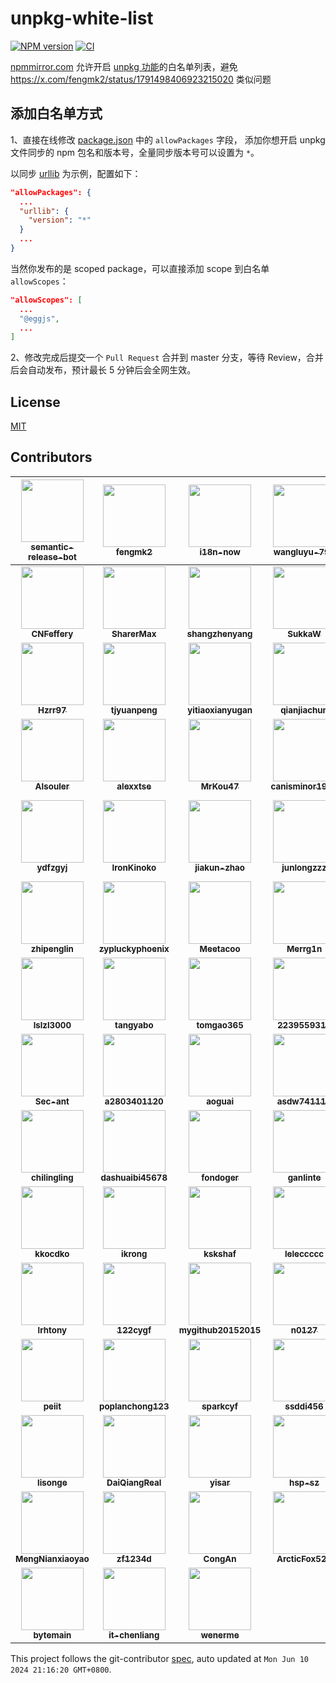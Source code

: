 # unpkg-white-list

[![NPM version](https://img.shields.io/npm/v/unpkg-white-list.svg?style=flat-square)](https://npmjs.org/package/unpkg-white-list)
[![CI](https://github.com/cnpm/unpkg-white-list/actions/workflows/nodejs.yml/badge.svg)](https://github.com/cnpm/unpkg-white-list/actions/workflows/nodejs.yml)

[npmmirror.com](https://npmmirror.com) 允许开启 [unpkg 功能](https://www.yuque.com/egg/cnpm/files)的白名单列表，避免 https://x.com/fengmk2/status/1791498406923215020 类似问题

## 添加白名单方式

1、直接在线修改 [package.json](https://github.com/cnpm/unpkg-white-list/edit/master/package.json) 中的 `allowPackages` 字段，
添加你想开启 unpkg 文件同步的 npm 包名和版本号，全量同步版本号可以设置为 `*`。

以同步 [urllib](https://npmmirror.com/package/urllib) 为示例，配置如下：

```json
"allowPackages": {
  ...
  "urllib": {
    "version": "*"
  }
  ...
}
```

当然你发布的是 scoped package，可以直接添加 scope 到白名单 `allowScopes`：

```json
"allowScopes": [
  ...
  "@eggjs",
  ...
]
```

2、修改完成后提交一个 `Pull Request` 合并到 master 分支，等待 Review，合并后会自动发布，预计最长 5 分钟后会全网生效。

## License

[MIT](LICENSE)

<!-- GITCONTRIBUTOR_START -->

## Contributors

|[<img src="https://avatars.githubusercontent.com/u/32174276?v=4" width="100px;"/><br/><sub><b>semantic-release-bot</b></sub>](https://github.com/semantic-release-bot)<br/>|[<img src="https://avatars.githubusercontent.com/u/156269?v=4" width="100px;"/><br/><sub><b>fengmk2</b></sub>](https://github.com/fengmk2)<br/>|[<img src="https://avatars.githubusercontent.com/u/145643935?v=4" width="100px;"/><br/><sub><b>i18n-now</b></sub>](https://github.com/i18n-now)<br/>|[<img src="https://avatars.githubusercontent.com/u/153717981?v=4" width="100px;"/><br/><sub><b>wangluyu-798</b></sub>](https://github.com/wangluyu-798)<br/>|[<img src="https://avatars.githubusercontent.com/u/119665355?v=4" width="100px;"/><br/><sub><b>AdingApkgg</b></sub>](https://github.com/AdingApkgg)<br/>|[<img src="https://avatars.githubusercontent.com/u/53730587?v=4" width="100px;"/><br/><sub><b>ChenYFan</b></sub>](https://github.com/ChenYFan)<br/>|
| :---: | :---: | :---: | :---: | :---: | :---: |
|[<img src="https://avatars.githubusercontent.com/u/49147660?v=4" width="100px;"/><br/><sub><b>CNFeffery</b></sub>](https://github.com/CNFeffery)<br/>|[<img src="https://avatars.githubusercontent.com/u/9065684?v=4" width="100px;"/><br/><sub><b>SharerMax</b></sub>](https://github.com/SharerMax)<br/>|[<img src="https://avatars.githubusercontent.com/u/20525492?v=4" width="100px;"/><br/><sub><b>shangzhenyang</b></sub>](https://github.com/shangzhenyang)<br/>|[<img src="https://avatars.githubusercontent.com/u/40715044?v=4" width="100px;"/><br/><sub><b>SukkaW</b></sub>](https://github.com/SukkaW)<br/>|[<img src="https://avatars.githubusercontent.com/u/16996226?v=4" width="100px;"/><br/><sub><b>Ruanxingzhi</b></sub>](https://github.com/Ruanxingzhi)<br/>|[<img src="https://avatars.githubusercontent.com/u/119661535?v=4" width="100px;"/><br/><sub><b>Zhizhi-2986</b></sub>](https://github.com/Zhizhi-2986)<br/>|
|[<img src="https://avatars.githubusercontent.com/u/43434900?v=4" width="100px;"/><br/><sub><b>Hzrr97</b></sub>](https://github.com/Hzrr97)<br/>|[<img src="https://avatars.githubusercontent.com/u/7835220?v=4" width="100px;"/><br/><sub><b>tjyuanpeng</b></sub>](https://github.com/tjyuanpeng)<br/>|[<img src="https://avatars.githubusercontent.com/u/86393085?v=4" width="100px;"/><br/><sub><b>yitiaoxianyugan</b></sub>](https://github.com/yitiaoxianyugan)<br/>|[<img src="https://avatars.githubusercontent.com/u/43806319?v=4" width="100px;"/><br/><sub><b>qianjiachun</b></sub>](https://github.com/qianjiachun)<br/>|[<img src="https://avatars.githubusercontent.com/u/98782978?v=4" width="100px;"/><br/><sub><b>ao-x</b></sub>](https://github.com/ao-x)<br/>|[<img src="https://avatars.githubusercontent.com/u/54071368?v=4" width="100px;"/><br/><sub><b>pig0224</b></sub>](https://github.com/pig0224)<br/>|
|[<img src="https://avatars.githubusercontent.com/u/57941037?v=4" width="100px;"/><br/><sub><b>AIsouler</b></sub>](https://github.com/AIsouler)<br/>|[<img src="https://avatars.githubusercontent.com/u/1509940?v=4" width="100px;"/><br/><sub><b>alexxtse</b></sub>](https://github.com/alexxtse)<br/>|[<img src="https://avatars.githubusercontent.com/u/13513747?v=4" width="100px;"/><br/><sub><b>MrKou47</b></sub>](https://github.com/MrKou47)<br/>|[<img src="https://avatars.githubusercontent.com/u/17870709?v=4" width="100px;"/><br/><sub><b>canisminor1990</b></sub>](https://github.com/canisminor1990)<br/>|[<img src="https://avatars.githubusercontent.com/u/12777132?v=4" width="100px;"/><br/><sub><b>DremyGit</b></sub>](https://github.com/DremyGit)<br/>|[<img src="https://avatars.githubusercontent.com/u/142888681?v=4" width="100px;"/><br/><sub><b>FloatSheep</b></sub>](https://github.com/FloatSheep)<br/>|
|[<img src="https://avatars.githubusercontent.com/u/1191515?v=4" width="100px;"/><br/><sub><b>ydfzgyj</b></sub>](https://github.com/ydfzgyj)<br/>|[<img src="https://avatars.githubusercontent.com/u/32838658?v=4" width="100px;"/><br/><sub><b>IronKinoko</b></sub>](https://github.com/IronKinoko)<br/>|[<img src="https://avatars.githubusercontent.com/u/50269993?v=4" width="100px;"/><br/><sub><b>jiakun-zhao</b></sub>](https://github.com/jiakun-zhao)<br/>|[<img src="https://avatars.githubusercontent.com/u/13492743?v=4" width="100px;"/><br/><sub><b>junlongzzz</b></sub>](https://github.com/junlongzzz)<br/>|[<img src="https://avatars.githubusercontent.com/u/8198408?v=4" width="100px;"/><br/><sub><b>BlackHole1</b></sub>](https://github.com/BlackHole1)<br/>|[<img src="https://avatars.githubusercontent.com/u/22948077?v=4" width="100px;"/><br/><sub><b>rookie-luochao</b></sub>](https://github.com/rookie-luochao)<br/>|
|[<img src="https://avatars.githubusercontent.com/u/8214855?v=4" width="100px;"/><br/><sub><b>zhipenglin</b></sub>](https://github.com/zhipenglin)<br/>|[<img src="https://avatars.githubusercontent.com/u/98106970?v=4" width="100px;"/><br/><sub><b>zypluckyphoenix</b></sub>](https://github.com/zypluckyphoenix)<br/>|[<img src="https://avatars.githubusercontent.com/u/37367461?v=4" width="100px;"/><br/><sub><b>Meetacoo</b></sub>](https://github.com/Meetacoo)<br/>|[<img src="https://avatars.githubusercontent.com/u/22628584?v=4" width="100px;"/><br/><sub><b>Merrg1n</b></sub>](https://github.com/Merrg1n)<br/>|[<img src="https://avatars.githubusercontent.com/u/77185868?v=4" width="100px;"/><br/><sub><b>Saammaa</b></sub>](https://github.com/Saammaa)<br/>|[<img src="https://avatars.githubusercontent.com/u/27998490?v=4" width="100px;"/><br/><sub><b>shoyuf</b></sub>](https://github.com/shoyuf)<br/>|
|[<img src="https://avatars.githubusercontent.com/u/3398981?v=4" width="100px;"/><br/><sub><b>lslzl3000</b></sub>](https://github.com/lslzl3000)<br/>|[<img src="https://avatars.githubusercontent.com/u/24728340?v=4" width="100px;"/><br/><sub><b>tangyabo</b></sub>](https://github.com/tangyabo)<br/>|[<img src="https://avatars.githubusercontent.com/u/13798931?v=4" width="100px;"/><br/><sub><b>tomgao365</b></sub>](https://github.com/tomgao365)<br/>|[<img src="https://avatars.githubusercontent.com/u/34960995?v=4" width="100px;"/><br/><sub><b>2239559319</b></sub>](https://github.com/2239559319)<br/>|[<img src="https://avatars.githubusercontent.com/u/138312775?v=4" width="100px;"/><br/><sub><b>Xiaovalry</b></sub>](https://github.com/Xiaovalry)<br/>|[<img src="https://avatars.githubusercontent.com/u/24633623?v=4" width="100px;"/><br/><sub><b>YieldRay</b></sub>](https://github.com/YieldRay)<br/>|
|[<img src="https://avatars.githubusercontent.com/u/10386119?v=4" width="100px;"/><br/><sub><b>Sec-ant</b></sub>](https://github.com/Sec-ant)<br/>|[<img src="https://avatars.githubusercontent.com/u/54971249?v=4" width="100px;"/><br/><sub><b>a2803401120</b></sub>](https://github.com/a2803401120)<br/>|[<img src="https://avatars.githubusercontent.com/u/34203474?v=4" width="100px;"/><br/><sub><b>aoguai</b></sub>](https://github.com/aoguai)<br/>|[<img src="https://avatars.githubusercontent.com/u/9837532?v=4" width="100px;"/><br/><sub><b>asdw741111</b></sub>](https://github.com/asdw741111)<br/>|[<img src="https://avatars.githubusercontent.com/u/170389105?v=4" width="100px;"/><br/><sub><b>bukwork</b></sub>](https://github.com/bukwork)<br/>|[<img src="https://avatars.githubusercontent.com/u/47235156?v=4" width="100px;"/><br/><sub><b>cha0sCat</b></sub>](https://github.com/cha0sCat)<br/>|
|[<img src="https://avatars.githubusercontent.com/u/26962197?v=4" width="100px;"/><br/><sub><b>chilingling</b></sub>](https://github.com/chilingling)<br/>|[<img src="https://avatars.githubusercontent.com/u/55350790?v=4" width="100px;"/><br/><sub><b>dashuaibi45678</b></sub>](https://github.com/dashuaibi45678)<br/>|[<img src="https://avatars.githubusercontent.com/u/22270677?v=4" width="100px;"/><br/><sub><b>fondoger</b></sub>](https://github.com/fondoger)<br/>|[<img src="https://avatars.githubusercontent.com/u/160194569?v=4" width="100px;"/><br/><sub><b>ganlinte</b></sub>](https://github.com/ganlinte)<br/>|[<img src="https://avatars.githubusercontent.com/u/122718097?v=4" width="100px;"/><br/><sub><b>gofunn</b></sub>](https://github.com/gofunn)<br/>|[<img src="https://avatars.githubusercontent.com/u/6399899?v=4" width="100px;"/><br/><sub><b>hacke2</b></sub>](https://github.com/hacke2)<br/>|
|[<img src="https://avatars.githubusercontent.com/u/31189892?v=4" width="100px;"/><br/><sub><b>kkocdko</b></sub>](https://github.com/kkocdko)<br/>|[<img src="https://avatars.githubusercontent.com/u/15273034?v=4" width="100px;"/><br/><sub><b>ikrong</b></sub>](https://github.com/ikrong)<br/>|[<img src="https://avatars.githubusercontent.com/u/118548920?v=4" width="100px;"/><br/><sub><b>kskshaf</b></sub>](https://github.com/kskshaf)<br/>|[<img src="https://avatars.githubusercontent.com/u/39856276?v=4" width="100px;"/><br/><sub><b>leleccccc</b></sub>](https://github.com/leleccccc)<br/>|[<img src="https://avatars.githubusercontent.com/u/54741465?v=4" width="100px;"/><br/><sub><b>lemonfog</b></sub>](https://github.com/lemonfog)<br/>|[<img src="https://avatars.githubusercontent.com/u/172164865?v=4" width="100px;"/><br/><sub><b>libre-ui</b></sub>](https://github.com/libre-ui)<br/>|
|[<img src="https://avatars.githubusercontent.com/u/54092711?v=4" width="100px;"/><br/><sub><b>lrhtony</b></sub>](https://github.com/lrhtony)<br/>|[<img src="https://avatars.githubusercontent.com/u/55302758?v=4" width="100px;"/><br/><sub><b>122cygf</b></sub>](https://github.com/122cygf)<br/>|[<img src="https://avatars.githubusercontent.com/u/14066276?v=4" width="100px;"/><br/><sub><b>mygithub20152015</b></sub>](https://github.com/mygithub20152015)<br/>|[<img src="https://avatars.githubusercontent.com/u/110751236?v=4" width="100px;"/><br/><sub><b>n0127</b></sub>](https://github.com/n0127)<br/>|[<img src="https://avatars.githubusercontent.com/u/73287541?v=4" width="100px;"/><br/><sub><b>ocean-gao</b></sub>](https://github.com/ocean-gao)<br/>|[<img src="https://avatars.githubusercontent.com/u/2926992?v=4" width="100px;"/><br/><sub><b>onlyid</b></sub>](https://github.com/onlyid)<br/>|
|[<img src="https://avatars.githubusercontent.com/u/17550211?v=4" width="100px;"/><br/><sub><b>peiit</b></sub>](https://github.com/peiit)<br/>|[<img src="https://avatars.githubusercontent.com/u/9860456?v=4" width="100px;"/><br/><sub><b>poplanchong123</b></sub>](https://github.com/poplanchong123)<br/>|[<img src="https://avatars.githubusercontent.com/u/14960340?v=4" width="100px;"/><br/><sub><b>sparkcyf</b></sub>](https://github.com/sparkcyf)<br/>|[<img src="https://avatars.githubusercontent.com/u/997812?v=4" width="100px;"/><br/><sub><b>ssddi456</b></sub>](https://github.com/ssddi456)<br/>|[<img src="https://avatars.githubusercontent.com/u/6936358?v=4" width="100px;"/><br/><sub><b>Yuliang-Lee</b></sub>](https://github.com/Yuliang-Lee)<br/>|[<img src="https://avatars.githubusercontent.com/u/142392685?v=4" width="100px;"/><br/><sub><b>zsj9705</b></sub>](https://github.com/zsj9705)<br/>|
|[<img src="https://avatars.githubusercontent.com/u/38517192?v=4" width="100px;"/><br/><sub><b>lisonge</b></sub>](https://github.com/lisonge)<br/>|[<img src="https://avatars.githubusercontent.com/u/29626873?v=4" width="100px;"/><br/><sub><b>DaiQiangReal</b></sub>](https://github.com/DaiQiangReal)<br/>|[<img src="https://avatars.githubusercontent.com/u/12951461?v=4" width="100px;"/><br/><sub><b>yisar</b></sub>](https://github.com/yisar)<br/>|[<img src="https://avatars.githubusercontent.com/u/60083015?v=4" width="100px;"/><br/><sub><b>hsp-sz</b></sub>](https://github.com/hsp-sz)<br/>|[<img src="https://avatars.githubusercontent.com/u/88357633?v=4" width="100px;"/><br/><sub><b>SunWuyuan</b></sub>](https://github.com/SunWuyuan)<br/>|[<img src="https://avatars.githubusercontent.com/u/46096697?v=4" width="100px;"/><br/><sub><b>uuiid</b></sub>](https://github.com/uuiid)<br/>|
|[<img src="https://avatars.githubusercontent.com/u/103258286?v=4" width="100px;"/><br/><sub><b>MengNianxiaoyao</b></sub>](https://github.com/MengNianxiaoyao)<br/>|[<img src="https://avatars.githubusercontent.com/u/37258062?v=4" width="100px;"/><br/><sub><b>zf1234d</b></sub>](https://github.com/zf1234d)<br/>|[<img src="https://avatars.githubusercontent.com/u/16128049?v=4" width="100px;"/><br/><sub><b>CongAn</b></sub>](https://github.com/CongAn)<br/>|[<img src="https://avatars.githubusercontent.com/u/157936029?v=4" width="100px;"/><br/><sub><b>ArcticFox520</b></sub>](https://github.com/ArcticFox520)<br/>|[<img src="https://avatars.githubusercontent.com/u/8605565?v=4" width="100px;"/><br/><sub><b>ysicing</b></sub>](https://github.com/ysicing)<br/>|[<img src="https://avatars.githubusercontent.com/u/2096890?v=4" width="100px;"/><br/><sub><b>cuiqg</b></sub>](https://github.com/cuiqg)<br/>|
[<img src="https://avatars.githubusercontent.com/u/13938334?v=4" width="100px;"/><br/><sub><b>bytemain</b></sub>](https://github.com/bytemain)<br/>|[<img src="https://avatars.githubusercontent.com/u/34783722?v=4" width="100px;"/><br/><sub><b>it-chenliang</b></sub>](https://github.com/it-chenliang)<br/>|[<img src="https://avatars.githubusercontent.com/u/1777211?v=4" width="100px;"/><br/><sub><b>wenerme</b></sub>](https://github.com/wenerme)<br/>

This project follows the git-contributor [spec](https://github.com/xudafeng/git-contributor), auto updated at `Mon Jun 10 2024 21:16:20 GMT+0800`.

<!-- GITCONTRIBUTOR_END -->
